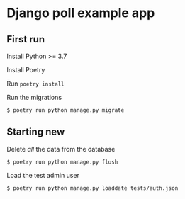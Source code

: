 # Django poll example app

## First run

Install Python >= 3.7

Install Poetry

Run `poetry install`

Run the migrations

```
$ poetry run python manage.py migrate
```

## Starting new

Delete *all* the data from the database

```
$ poetry run python manage.py flush
```

Load the test admin user

```
$ poetry run python manage.py loaddate tests/auth.json
```
